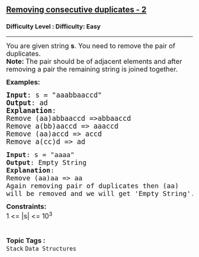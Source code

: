 <h2><a href="https://www.geeksforgeeks.org/problems/removing-consecutive-duplicates-2-1587115621/1">Removing consecutive duplicates - 2</a></h2><h3>Difficulty Level : Difficulty: Easy</h3><hr><div class="problems_problem_content__Xm_eO"><p><span style="font-size: 18px;">You are given string <strong>s</strong>. You need to remove the pair of duplicates.<br><strong>Note:&nbsp;</strong>The pair should be of adjacent elements and after removing a pair the remaining string is joined together.&nbsp;</span></p>
<p><span style="font-size: 18px;"><strong>Examples:</strong></span></p>
<pre><span style="font-size: 14pt;"><strong>Input</strong>: s = "aaabbaaccd"
<strong>Output</strong>: ad
<strong>Explanation</strong>: 
Remove (aa)abbaaccd =&gt;abbaaccd
Remove a(bb)aaccd =&gt; aaaccd
Remove (aa)accd =&gt; accd
Remove a(cc)d =&gt; ad</span></pre>
<pre><span style="font-size: 18px;"><strong>Input</strong>: s = "aaaa"
<strong>Output</strong>: Empty String
<strong>Explanation</strong>: 
Remove (aa)aa =&gt; aa
Again removing pair of duplicates then (aa) 
will be removed and we will get 'Empty String'.</span></pre>
<p><span style="font-size: 18px;"><strong>Constraints:</strong><br>1 &lt;= |s| &lt;= 10<sup>3</sup></span></p></div><br><p><span style=font-size:18px><strong>Topic Tags : </strong><br><code>Stack</code>&nbsp;<code>Data Structures</code>&nbsp;